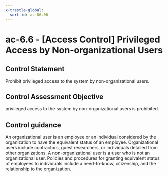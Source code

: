 ```yaml
---
x-trestle-global:
  sort-id: ac-06.06
---
```


# ac-6.6 - \[Access Control\] Privileged Access by Non-organizational Users

## Control Statement

Prohibit privileged access to the system by non-organizational users.

## Control Assessment Objective

privileged access to the system by non-organizational users is prohibited.

## Control guidance

An organizational user is an employee or an individual considered by the organization to have the equivalent status of an employee. Organizational users include contractors, guest researchers, or individuals detailed from other organizations. A non-organizational user is a user who is not an organizational user. Policies and procedures for granting equivalent status of employees to individuals include a need-to-know, citizenship, and the relationship to the organization.
